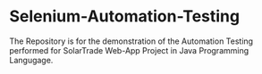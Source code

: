 # Selenium-Automation-Testing
The Repository is for the demonstration of the Automation Testing performed for SolarTrade Web-App Project in Java Programming Langugage.

